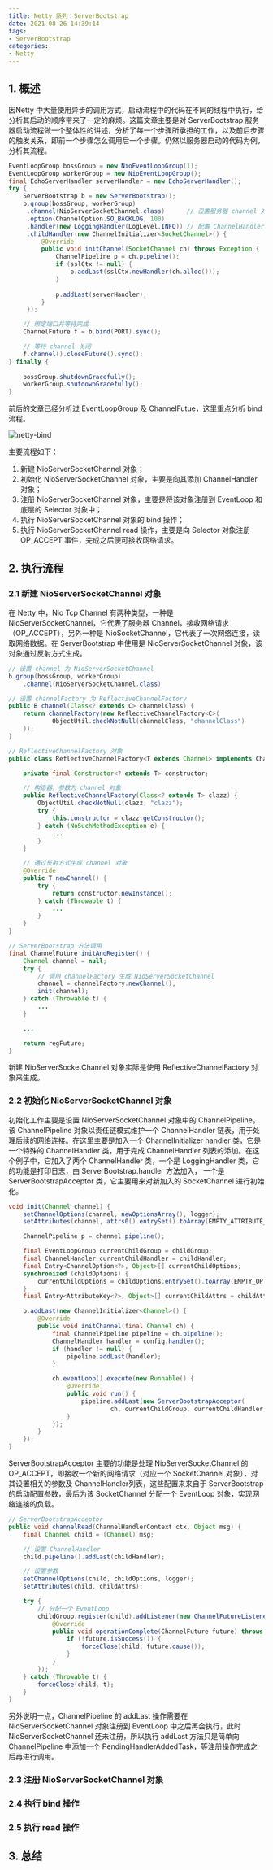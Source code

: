 ```yaml
---
title: Netty 系列：ServerBootstrap
date: 2021-08-26 14:39:14
tags:
- ServerBootstrap
categories:
- Netty
---
```


## 1. 概述
因Netty 中大量使用异步的调用方式，启动流程中的代码在不同的线程中执行，给分析其启动的顺序带来了一定的麻烦。这篇文章主要是对 ServerBootstrap 服务器启动流程做一个整体性的讲述，分析了每一个步骤所承担的工作，以及前后步骤的触发关系，即前一个步骤怎么调用后一个步骤。仍然以服务器启动的代码为例，分析其流程。

```java
EventLoopGroup bossGroup = new NioEventLoopGroup(1);
EventLoopGroup workerGroup = new NioEventLoopGroup();
final EchoServerHandler serverHandler = new EchoServerHandler();
try {
    ServerBootstrap b = new ServerBootstrap();
    b.group(bossGroup, workerGroup)
     .channel(NioServerSocketChannel.class)      // 设置服务器 channel 对象
     .option(ChannelOption.SO_BACKLOG, 100)
     .handler(new LoggingHandler(LogLevel.INFO)) // 配置 ChannelHandler 对象
     .childHandler(new ChannelInitializer<SocketChannel>() {
         @Override
         public void initChannel(SocketChannel ch) throws Exception {
             ChannelPipeline p = ch.pipeline();
             if (sslCtx != null) {
                 p.addLast(sslCtx.newHandler(ch.alloc()));
             }
             
             p.addLast(serverHandler);
         }
     });

    // 绑定端口并等待完成
    ChannelFuture f = b.bind(PORT).sync();

    // 等待 channel 关闭
    f.channel().closeFuture().sync();
} finally {
    
    bossGroup.shutdownGracefully();
    workerGroup.shutdownGracefully();
}
```
前后的文章已经分析过 EventLoopGroup 及 ChannelFutue，这里重点分析 bind 流程。

![netty-bind](/images/netty/netty-bind-v2.jpg "netty-bind")

主要流程如下：
1. 新建 NioServerSocketChannel 对象；
2. 初始化 NioServerSocketChannel 对象，主要是向其添加 ChannelHandler 对象；
3. 注册 NioServerSocketChannel 对象，主要是将该对象注册到 EventLoop 和 底层的 Selector 对象中；
4. 执行 NioServerSocketChannel 对象的 bind 操作；
5. 执行 NioServerSocketChannel read 操作，主要是向 Selector 对象注册 OP_ACCEPT 事件，完成之后便可接收网络请求。

## 2. 执行流程
### 2.1 新建 NioServerSocketChannel 对象
在 Netty 中，Nio Tcp Channel 有两种类型，一种是 NioServerSocketChannel，它代表了服务器 Channel，接收网络请求（OP_ACCEPT），另外一种是 NioSocketChannel，它代表了一次网络连接，读取网络数据。在 ServerBootstrap 中使用是 NioServerSocketChannel 对象，该对象通过反射方式生成。

```java
// 设置 channel 为 NioServerSocketChannel
b.group(bossGroup, workerGroup)
    .channel(NioServerSocketChannel.class) 

// 设置 channelFactory 为 ReflectiveChannelFactory
public B channel(Class<? extends C> channelClass) {
    return channelFactory(new ReflectiveChannelFactory<C>(
            ObjectUtil.checkNotNull(channelClass, "channelClass")
    ));
}

// ReflectiveChannelFactory 对象
public class ReflectiveChannelFactory<T extends Channel> implements ChannelFactory<T> {

    private final Constructor<? extends T> constructor;

    // 构造器，参数为 channel 对象
    public ReflectiveChannelFactory(Class<? extends T> clazz) {
        ObjectUtil.checkNotNull(clazz, "clazz");
        try {
            this.constructor = clazz.getConstructor();
        } catch (NoSuchMethodException e) {
            ...
        }
    }

    // 通过反射方式生成 channel 对象
    @Override
    public T newChannel() {
        try {
            return constructor.newInstance();
        } catch (Throwable t) {
            ...
        }
    }
}

// ServerBootstrap 方法调用
final ChannelFuture initAndRegister() {
    Channel channel = null;
    try {
        // 调用 channelFactory 生成 NioServerSocketChannel
        channel = channelFactory.newChannel();
        init(channel);
    } catch (Throwable t) {
        ...
    }

    ...

    return regFuture;
}
```

新建 NioServerSocketChannel 对象实际是使用 ReflectiveChannelFactory 对象来生成。

### 2.2 初始化 NioServerSocketChannel 对象

初始化工作主要是设置 NioServerSocketChannel 对象中的 ChannelPipeline，该 ChannelPipeline 对象以责任链模式维护一个 ChannelHandler 链表，用于处理后续的网络连接。在这里主要是加入一个 ChannelInitializer handler 类，它是一个特殊的 ChannelHandler 类，用于完成 ChannelHandler 列表的添加。在这个例子中，它加入了两个 ChannelHandler 类，一个是 LoggingHandler 类，它的功能是打印日志，由 ServerBootstrap.handler 方法加入， 一个是 ServerBootstrapAcceptor 类，它主要用来对新加入的 SocketChannel 进行初始化。

```java
void init(Channel channel) {
    setChannelOptions(channel, newOptionsArray(), logger);
    setAttributes(channel, attrs0().entrySet().toArray(EMPTY_ATTRIBUTE_ARRAY));

    ChannelPipeline p = channel.pipeline();

    final EventLoopGroup currentChildGroup = childGroup;
    final ChannelHandler currentChildHandler = childHandler;
    final Entry<ChannelOption<?>, Object>[] currentChildOptions;
    synchronized (childOptions) {
        currentChildOptions = childOptions.entrySet().toArray(EMPTY_OPTION_ARRAY);
    }
    final Entry<AttributeKey<?>, Object>[] currentChildAttrs = childAttrs.entrySet().toArray(EMPTY_ATTRIBUTE_ARRAY);

    p.addLast(new ChannelInitializer<Channel>() {
        @Override
        public void initChannel(final Channel ch) {
            final ChannelPipeline pipeline = ch.pipeline();
            ChannelHandler handler = config.handler();
            if (handler != null) {
                pipeline.addLast(handler);
            }

            ch.eventLoop().execute(new Runnable() {
                @Override
                public void run() {
                    pipeline.addLast(new ServerBootstrapAcceptor(
                            ch, currentChildGroup, currentChildHandler, currentChildOptions, currentChildAttrs));
                }
            });
        }
    });
}
```

ServerBootstrapAcceptor 主要的功能是处理 NioServerSocketChannel 的 OP_ACCEPT，即接收一个新的网络请求（对应一个 SocketChannel 对象），对其设置相关的参数及 ChannelHandler列表，这些配置来来自于 ServerBootstrap 的启动配置参数，最后为该 SocketChannel 分配一个 EventLoop 对象，实现网络连接的负载。

```java
// ServerBootstrapAcceptor
public void channelRead(ChannelHandlerContext ctx, Object msg) {
    final Channel child = (Channel) msg;

    // 设置 ChannelHandler
    child.pipeline().addLast(childHandler);

    // 设置参数
    setChannelOptions(child, childOptions, logger);
    setAttributes(child, childAttrs);

    try {
        // 分配一个 EventLoop
        childGroup.register(child).addListener(new ChannelFutureListener() {
            @Override
            public void operationComplete(ChannelFuture future) throws Exception {
                if (!future.isSuccess()) {
                    forceClose(child, future.cause());
                }
            }
        });
    } catch (Throwable t) {
        forceClose(child, t);
    }
}

```

另外说明一点，ChannelPipeline 的 addLast 操作需要在 NioServerSocketChannel 对象注册到 EventLoop 中之后再会执行，此时 NioServerSocketChannel 还未注册，所以执行 addLast 方法只是简单向 ChannelPipeline 中添加一个 PendingHandlerAddedTask，等注册操作完成之后再进行调用。

### 2.3 注册 NioServerSocketChannel 对象

### 2.4 执行 bind 操作

### 2.5 执行 read 操作

## 3. 总结
